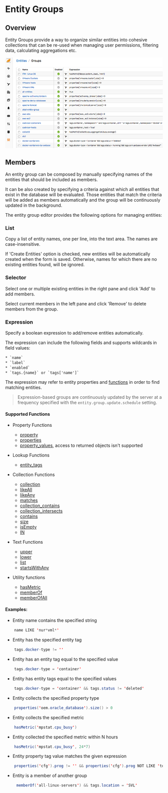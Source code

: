# Entity Groups

## Overview

Entity Groups provide a way to organize similar entities into cohesive collections that can be re-used when managing user permissions, filtering data, calculating aggregations etc.

![](images/entity-groups.png)

## Members

An entity group can be composed by manually specifying names of the entities that should be included as members.

It can be also created by specifying a criteria against which all entities that exist in the database will be evaluated. Those entities that match the criteria will be added as members automatically and the group will be continuously updated in the background.

The entity group editor provides the following options for managing entities:

### List

Copy a list of entity names, one per line, into the text area. The names are case-insensitive.

If 'Create Entities' option is checked, new entities will be automatically created when the form is saved. Otherwise, names for which there are no existing entities found, will be ignored.

### Selector

Select one or multiple existing entities in the right pane and click 'Add' to add members.

Select current members in the left pane and click 'Remove' to delete members from the group.

### Expression

Specify a boolean expression to add/remove entities automatically. 

The expression can include the following fields and supports wildcards in field values:

    * `name`
    * `label`
    * `enabled`
    * `tags.{name}` or `tags['name']`

The expression may refer to entity properties and [functions](#supported-functions) in order to find matching entities.

> Expression-based groups are continuously updated by the server at a frequency specified with the `entity.group.update.schedule` setting.

#### Supported Functions

* Property Functions

   * [property](functions-entity-groups-expression.md#property)
   * [properties](functions-entity-groups-expression.md#properties)
   * [property_values](functions-entity-groups-expression.md#property_values), access to returned objects isn't supported

* Lookup Functions

   * [entity_tags](functions-entity-groups-expression.md#entity_tags)
   
* Collection Functions

   * [collection](functions-entity-groups-expression.md#collection)
   * [likeAll](functions-entity-groups-expression.md#likeall)
   * [likeAny](functions-entity-groups-expression.md#likeany)
   * [matches](functions-entity-groups-expression.md#matches)
   * [collection_contains](functions-entity-groups-expression.md#collection_contains)
   * [collection_intersects](functions-entity-groups-expression.md#collection_intersects)   
   * [contains](functions-entity-groups-expression.md#contains)
   * [size](functions-entity-groups-expression.md#size)
   * [isEmpty](functions-entity-groups-expression.md#isempty)
   * [IN](functions-entity-groups-expression.md#in)
  
* Text Functions

   * [upper](functions-entity-groups-expression.md#upper)
   * [lower](functions-entity-groups-expression.md#lower)
   * [list](functions-entity-groups-expression.md#list)
   * [startsWithAny](functions-entity-groups-expression.md#startswithany)
   
* Utility functions

   * [hasMetric](functions-entity-groups-expression.md#hasmetric)
   * [memberOf](functions-entity-groups-expression.md#memberof)
   * [memberOfAll](functions-entity-groups-expression.md#memberofall)
   
#### Examples:

* Entity name contains the specified string

```java
	name LIKE 'nur*vml*'
```

* Entity has the specified entity tag

```java
	tags.docker-type != ''
```

* Entity has an entity tag equal to the specified value

```java
	tags.docker-type = 'container'
```

* Entity has entity tags equal to the specified values

```java
	tags.docker-type = 'container' && tags.status != 'deleted'
```

* Entity collects the specified property type

```java
	properties('oem.oracle_database').size() > 0
```

* Entity collects the specified metric

```java
	hasMetric('mpstat.cpu_busy')
```

* Entity collected the specified metric within N hours

```java
	hasMetric('mpstat.cpu_busy', 24*7)
```

* Entity property tag value matches the given expression

```java
	properties('cfg').prog != '' && properties('cfg').prog NOT LIKE 'topas*'
```

* Entity is a member of another group

```java
	 memberOf('all-linux-servers') && tags.location = 'SVL'
```